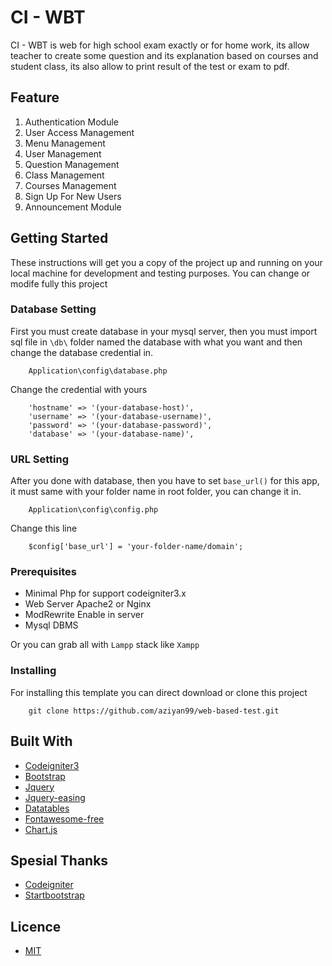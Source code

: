 # CI - WBT

CI - WBT is web for high school exam exactly or for home work, its allow teacher to create some question and its explanation based on courses and student class, its also allow to print result of the test or exam to pdf. 


## Feature
1. Authentication Module
2. User Access Management 
3. Menu Management
4. User Management
5. Question Management
6. Class Management
7. Courses Management
8. Sign Up For New Users
9. Announcement Module


## Getting Started

These instructions will get you a copy of the project up and running on your local machine for development and testing purposes. You can change or modife fully this project 


### Database Setting

    
First you must create database in your mysql server, then you must import sql file in ``` \db\ ``` folder named the database with what you want and then change the database credential in.

```
	Application\config\database.php
```
Change the credential with yours

```
	'hostname' => '(your-database-host)',
	'username' => '(your-database-username)',
	'password' => '(your-database-password)',
	'database' => '(your-database-name)',
```

### URL Setting
After you done with database, then you have to set ``` base_url() ``` for this app, it must same with your folder name in root folder, you can change it in.

```
	Application\config\config.php
```

Change this line 

```
	$config['base_url'] = 'your-folder-name/domain';
```


### Prerequisites

* Minimal Php for support codeigniter3.x
* Web Server Apache2 or Nginx
* ModRewrite Enable in server
* Mysql DBMS

Or you can grab all with ``` Lampp ``` stack like ``` Xampp ```

### Installing

For installing this template you can direct download or clone this project

```
	git clone https://github.com/aziyan99/web-based-test.git
```

## Built With

* [Codeigniter3](https://www.codeigniter.com/)
* [Bootstrap](https://getbootstrap.com/)
* [Jquery](https://jquery.com/)
* [Jquery-easing](http://gsgd.co.uk/sandbox/jquery/easing/) 
* [Datatables](https://datatables.net/) 
* [Fontawesome-free](https://fontawesome.com/) 
* [Chart.js](https://www.chartjs.org/) 

## Spesial Thanks
* [Codeigniter](https://www.codeigniter.com)
* [Startbootstrap](https://startbootstrap.com/)

## Licence
* [MIT](https://github.com/aziyan99/web-based-test/blob/master/license.txt)



